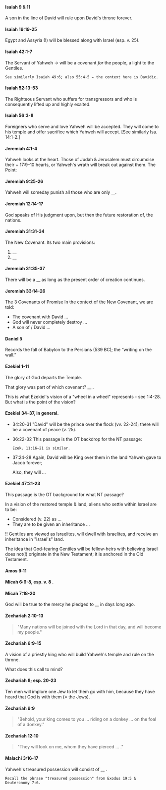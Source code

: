 
#### Isaiah 9 & 11

A son in the line of David will rule upon David's throne forever.

#### Isaiah 19:19-25

Egypt and Assyria (!) will be blessed along with Israel (esp. v. 25).

#### Isaiah 42:1-7

The Servant of Yahweh → will be a covenant _for_ the people, a light to the Gentiles.

   ```
   See similarly Isaiah 49:6; also 55:4-5 ← the context here is Davidic.
   ```

#### Isaiah 52:13-53

The Righteous Servant who suffers for transgressors and who is consequently lifted up and highly exalted.

#### Isaiah 56:3-8

Foreigners who serve and love Yahweh will be accepted. They will come to his temple and offer sacrifice which Yahweh will accept. [See similarly Isa. 14:1-2.]

#### Jeremiah 4:1-4

Yahweh looks at the heart. Those of Judah & Jerusalem must circumcise their + 17:9–10 hearts, or Yahweh's wrath will break out against them.
 The Point:

#### Jeremiah 9:25-26

Yahweh will someday punish all those who are only __.

#### Jeremiah 12:14-17

God speaks of His judgment upon, but then the future restoration of, the nations.

#### Jeremiah 31:31-34

The New Covenant. Its two main provisions:

1. __
2. __

#### Jeremiah 31:35-37

There will be a __ as long as the present order of creation continues.

#### Jeremiah 33:14-26

The 3 Covenants of Promise In the context of the New Covenant, we are told:

* The covenant with David …
* God will never completely destroy …
* A son of / David …

#### Daniel 5

Records the fall of Babylon to the Persians (539 BC); the “writing on the wall.”

#### Ezekiel 1-11

The glory of God departs the Temple.

That glory was part of which covenant? __ .

This is what Ezekiel's vision of a "wheel in a wheel" represents - see 1:4-28. But what is the point of the vision?

#### Ezekiel 34–37, in general.

- 34:20-31 "David" will be the prince over the flock (vv. 22-24); there will be a covenant of peace (v. 25).

- 36:22-32 This passage is the OT backdrop for the NT passage:

   ```
   Ezek. 11:16–21 is similar.
   ```

- 37:24-28 Again, David will be King over them in the land Yahweh gave to Jacob forever;

   Also, they will …

#### Ezekiel 47:21-23

This passage is the OT background for what NT passage?

In a vision of the restored temple & land, aliens who settle within Israel are to be:

* Considered (v. 22) as …
* They are to be given an inheritance …

!! Gentiles are viewed as Israelites, will dwell with Israelites, and receive an inheritance in "Israel's" land.

The idea that God-fearing Gentiles will be fellow-heirs with believing Israel does not(!) originate in the New Testament; it is anchored in the Old Testament.

#### Amos 9:11

#### Micah 6:6-8, esp. v. 8 .

#### Micah 7:18-20

God will be true to the mercy he pledged to __ in days long ago.

#### Zechariah 2:10-13

> "Many nations will be joined with the Lord in that day, and will become my people."

#### Zechariah 6:9-15

A vision of a priestly king who will build Yahweh's temple and rule on the throne.

What does this call to mind?

####  Zechariah 8; esp. 20-23

Ten men will implore one Jew to let them go with him, because they have heard that God is with them (= the Jews).

#### Zechariah 9:9

> "Behold, your king comes to you … riding on a donkey … on the foal of a donkey."

#### Zechariah 12:10

> "They will look on me, whom they have pierced … ."

#### Malachi 3:16-17

Yahweh's treasured possession will consist of __ .

```
Recall the phrase "treasured possession" from Exodus 19:5 & Deuteronomy 7:6.
```
